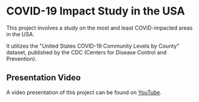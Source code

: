 # COVID-19 Impact Study in the USA

This project involves a study on the most and least COVID-impacted areas in the USA.

It utilizes the "United States COVID-19 Community Levels by County" dataset, published by the CDC (Centers for Disease Control and Prevention).

## Presentation Video
A video presentation of this project can be found on [YouTube](https://youtu.be/AhgJe_x7ApE).
